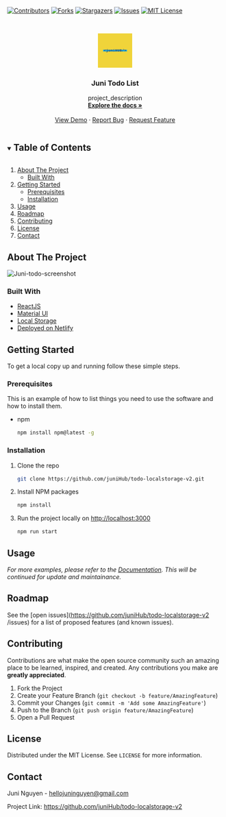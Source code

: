 <!-- PROJECT SHIELDS -->

[![Contributors][contributors-shield]][contributors-url]
[![Forks][forks-shield]][forks-url]
[![Stargazers][stars-shield]][stars-url]
[![Issues][issues-shield]][issues-url]
[![MIT License][license-shield]][license-url]



<!-- MARKDOWN LINKS & IMAGES -->
<!-- https://www.markdownguide.org/basic-syntax/#reference-style-links -->
[contributors-shield]: https://img.shields.io/github/contributors/juniHub/todo-localstorage-v2.svg?style=for-the-badge
[contributors-url]: https://github.com/juniHub/todo-localstorage-v2/graphs/contributors
[forks-shield]: https://img.shields.io/github/forks/juniHub/todo-localstorage-v2.svg?style=for-the-badge
[forks-url]: https://github.com/juniHub/todo-localstorage-v2/network/members
[stars-shield]: https://img.shields.io/github/stars/juniHub/todo-localstorage-v2.svg?style=for-the-badge
[stars-url]: https://github.com/juniHub/todo-localstorage-v2/stargazers
[issues-shield]: https://img.shields.io/github/issues/juniHub/todo-localstorage-v2.svg?style=for-the-badge
[issues-url]: https://github.com/juniHub/todo-localstorage-v2/issues
[license-shield]: https://img.shields.io/github/license/juniHub/todo-localstorage-v2.svg?style=for-the-badge
[license-url]: https://github.com/juniHub/todo-localstorage-v2/blob/master/LICENSE.txt


<!-- PROJECT LOGO -->
<br />
<p align="center">
  <a href="https://github.com/juniHub/todo-localstorage-v2
">
    <img src="logo.png" alt="Logo" width="80" height="80">
  </a>

  <h3 align="center">Juni Todo List</h3>

  <p align="center">
    project_description
    <br />
    <a href="https://github.com/juniHub/todo-localstorage-v2
"><strong>Explore the docs »</strong></a>
    <br />
    <br />
    <a href="https://juni-todo-list.netlify.app/" target="_blank">View Demo</a>
    ·
    <a href="https://github.com/juniHub/todo-localstorage-v2
/issues">Report Bug</a>
    ·
    <a href="https://github.com/juniHub/todo-localstorage-v2
/issues">Request Feature</a>
  </p>
</p>



<!-- TABLE OF CONTENTS -->
<details open="open">
  <summary><h2 style="display: inline-block">Table of Contents</h2></summary>
  <ol>
    <li>
      <a href="#about-the-project">About The Project</a>
      <ul>
        <li><a href="#built-with">Built With</a></li>
      </ul>
    </li>
    <li>
      <a href="#getting-started">Getting Started</a>
      <ul>
        <li><a href="#prerequisites">Prerequisites</a></li>
        <li><a href="#installation">Installation</a></li>
      </ul>
    </li>
    <li><a href="#usage">Usage</a></li>
    <li><a href="#roadmap">Roadmap</a></li>
    <li><a href="#contributing">Contributing</a></li>
    <li><a href="#license">License</a></li>
    <li><a href="#contact">Contact</a></li>
  </ol>
</details>



<!-- ABOUT THE PROJECT -->
## About The Project

![Juni-todo-screenshot](https://res.cloudinary.com/dafolrlpj/image/upload/v1622116045/gallery/y3c5c10x8jwx27o9ybfz.png)



### Built With

* [ReactJS](https://reactjs.org/)
* [Material UI](https://material-ui.com/)
* [Local Storage](https://developer.mozilla.org/en-US/docs/Web/API/Window/localStorage)
* [Deployed on Netlify](https://www.netlify.com/)



<!-- GETTING STARTED -->
## Getting Started

To get a local copy up and running follow these simple steps.

### Prerequisites

This is an example of how to list things you need to use the software and how to install them.
* npm
  ```sh
  npm install npm@latest -g
  ```

### Installation

1. Clone the repo
   ```sh
   git clone https://github.com/juniHub/todo-localstorage-v2.git
   ```
   
2. Install NPM packages
   ```sh
   npm install
   ```
   
3. Run the project locally on [http://localhost:3000](http://localhost:3000)

   ```sh
   npm run start
   ```


<!-- USAGE EXAMPLES -->
## Usage

_For more examples, please refer to the [Documentation](https://junitiennguyen.gitbook.io/todo-list). This will be continued for update and maintainance._

<!-- ROADMAP -->
## Roadmap

See the [open issues](https://github.com/juniHub/todo-localstorage-v2
/issues) for a list of proposed features (and known issues).



<!-- CONTRIBUTING -->
## Contributing

Contributions are what make the open source community such an amazing place to be learned, inspired, and created. Any contributions you make are **greatly appreciated**.

1. Fork the Project
2. Create your Feature Branch (`git checkout -b feature/AmazingFeature`)
3. Commit your Changes (`git commit -m 'Add some AmazingFeature'`)
4. Push to the Branch (`git push origin feature/AmazingFeature`)
5. Open a Pull Request



<!-- LICENSE -->
## License

Distributed under the MIT License. See `LICENSE` for more information.



<!-- CONTACT -->
## Contact

Juni Nguyen - [hellojuninguyen@gmail.com](hellojuninguyen@gmail.com)

Project Link: [https://github.com/juniHub/todo-localstorage-v2
](https://github.com/juniHub/todo-localstorage-v2
)




